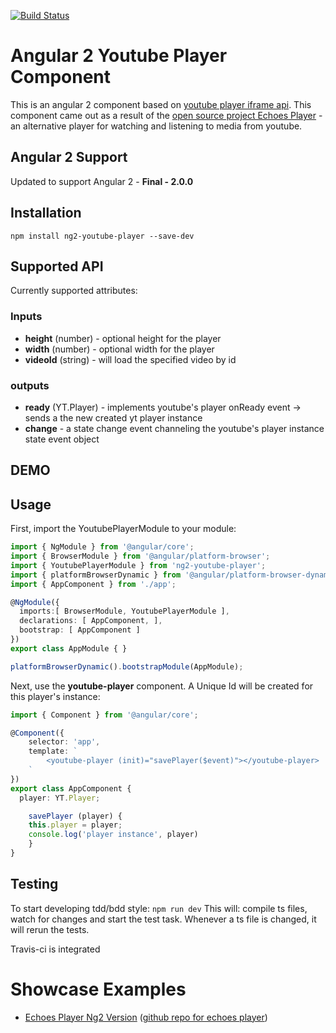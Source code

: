 [![Build Status](https://travis-ci.org/orizens/ng2-youtube-player.svg?branch=master)](https://travis-ci.org/orizens/ng2-youtube-player)

# Angular 2 Youtube Player Component
This is an angular 2 component based on [youtube player iframe api](https://developers.google.com/youtube/iframe_api_reference).
This component came out as a result of the [open source project Echoes Player](http://github.com/orizens/echoes-ng2) - an alternative player for watching and listening to media from youtube.

## Angular 2 Support
Updated to support Angular 2 - **Final - 2.0.0**

## Installation
```
npm install ng2-youtube-player --save-dev
```

## Supported API
Currently supported attributes:

### Inputs
* **height** (number) - optional height for the player
* **width** (number) - optional width for the player
* **videoId** (string) - will load the specified video by id

### outputs
* **ready** (YT.Player) - implements youtube's player onReady event -> sends a the new created yt player instance  
* **change** - a state change event channeling the youtube's player instance state event object

## DEMO


## Usage
First, import the YoutubePlayerModule to your module:

```typescript
import { NgModule } from '@angular/core';
import { BrowserModule } from '@angular/platform-browser';
import { YoutubePlayerModule } from 'ng2-youtube-player';
import { platformBrowserDynamic } from '@angular/platform-browser-dynamic';
import { AppComponent } from './app';

@NgModule({
  imports:[ BrowserModule, YoutubePlayerModule ],
  declarations: [ AppComponent, ],
  bootstrap: [ AppComponent ]
})
export class AppModule { }

platformBrowserDynamic().bootstrapModule(AppModule);
```

Next, use the **youtube-player** component. A Unique Id will be created for this player's instance:

```typescript
import { Component } from '@angular/core';

@Component({
	selector: 'app',
	template: `
		<youtube-player (init)="savePlayer($event)"></youtube-player>
	`
})
export class AppComponent {
  player: YT.Player;

	savePlayer (player) {
    this.player = player;
    console.log('player instance', player)
	}
}
```

## Testing
To start developing tdd/bdd style: ```npm run dev```
This will: compile ts files, watch for changes and start the test task. Whenever a ts file is changed, it will rerun the tests.

Travis-ci is integrated

# Showcase Examples
* [Echoes Player Ng2 Version](http://orizens.github.io/echoes-ng2) ([github repo for echoes player](http://github.com/orizens/echoes-ng2))
